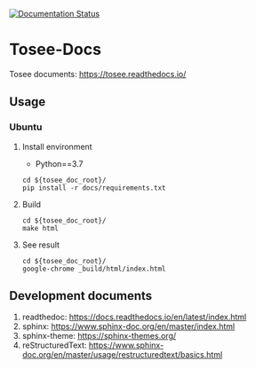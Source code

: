 [![Documentation Status](https://readthedocs.org/projects/tosee/badge/?version=latest)](https://readthedocs.org/projects/tosee/builds/)

# Tosee-Docs

Tosee documents: https://tosee.readthedocs.io/

## Usage

### Ubuntu

1. Install environment

    - Python==3.7

    ```shell
    cd ${tosee_doc_root}/
    pip install -r docs/requirements.txt
    ```

2. Build

    ```shell
    cd ${tosee_doc_root}/
    make html
    ```

3. See result

    ```shell
    cd ${tosee_doc_root}/
    google-chrome _build/html/index.html
    ```

## Development documents

1. readthedoc: https://docs.readthedocs.io/en/latest/index.html
2. sphinx: https://www.sphinx-doc.org/en/master/index.html
3. sphinx-theme: https://sphinx-themes.org/
4. reStructuredText: https://www.sphinx-doc.org/en/master/usage/restructuredtext/basics.html
